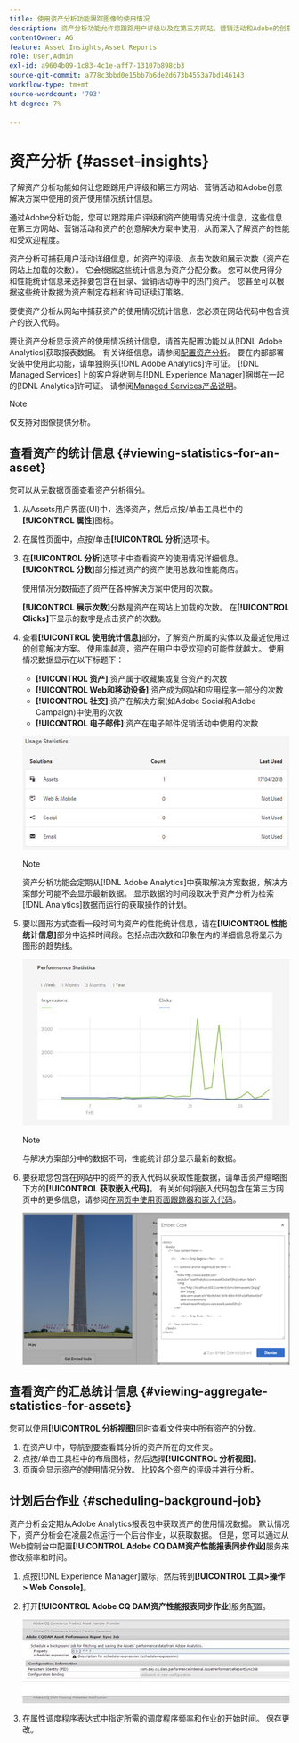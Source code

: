 ```yaml
---
title: 使用资产分析功能跟踪图像的使用情况
description: 资产分析功能允许您跟踪用户评级以及在第三方网站、营销活动和Adobe的创意解决方案中使用的图像的使用情况统计信息。
contentOwner: AG
feature: Asset Insights,Asset Reports
role: User,Admin
exl-id: a9604b09-1c83-4c1e-aff7-13107b898cb3
source-git-commit: a778c3bbd0e15bb7b6de2d673b4553a7bd146143
workflow-type: tm+mt
source-wordcount: '793'
ht-degree: 7%

---
```


# 资产分析 {#asset-insights}

了解资产分析功能如何让您跟踪用户评级和第三方网站、营销活动和Adobe创意解决方案中使用的资产使用情况统计信息。

通过Adobe分析功能，您可以跟踪用户评级和资产使用情况统计信息，这些信息在第三方网站、营销活动和资产的创意解决方案中使用，从而深入了解资产的性能和受欢迎程度。

资产分析可捕获用户活动详细信息，如资产的评级、点击次数和展示次数（资产在网站上加载的次数）。 它会根据这些统计信息为资产分配分数。 您可以使用得分和性能统计信息来选择要包含在目录、营销活动等中的热门资产。 您甚至可以根据这些统计数据为资产制定存档和许可证续订策略。

要使资产分析从网站中捕获资产的使用情况统计信息，您必须在网站代码中包含资产的嵌入代码。

要让资产分析显示资产的使用情况统计信息，请首先配置功能以从[!DNL Adobe Analytics]获取报表数据。 有关详细信息，请参阅[配置资产分析](touch-ui-configuring-asset-insights.md)。 要在内部部署安装中使用此功能，请单独购买[!DNL Adobe Analytics]许可证。 [!DNL Managed Services]上的客户将收到与[!DNL Experience Manager]捆绑在一起的[!DNL Analytics]许可证。 请参阅[Managed Services产品说明](https://helpx.adobe.com/legal/product-descriptions/adobe-experience-manager-managed-services.html)。

>[!NOTE]
>
>仅支持对图像提供分析。

## 查看资产的统计信息 {#viewing-statistics-for-an-asset}

您可以从元数据页面查看资产分析得分。

1. 从Assets用户界面(UI)中，选择资产，然后点按/单击工具栏中的&#x200B;**[!UICONTROL 属性]**&#x200B;图标。
1. 在属性页面中，点按/单击&#x200B;**[!UICONTROL 分析]**&#x200B;选项卡。
1. 在&#x200B;**[!UICONTROL 分析]**&#x200B;选项卡中查看资产的使用情况详细信息。 **[!UICONTROL 分数]**&#x200B;部分描述资产的资产使用总数和性能商店。

   使用情况分数描述了资产在各种解决方案中使用的次数。

   **[!UICONTROL 展示次数]**&#x200B;分数是资产在网站上加载的次数。 在&#x200B;**[!UICONTROL Clicks]**&#x200B;下显示的数字是点击资产的次数。

1. 查看&#x200B;**[!UICONTROL 使用统计信息]**&#x200B;部分，了解资产所属的实体以及最近使用过的创意解决方案。 使用率越高，资产在用户中受欢迎的可能性就越大。 使用情况数据显示在以下标题下：

   * **[!UICONTROL 资产]**:资产属于收藏集或复合资产的次数
   * **[!UICONTROL Web和移动设备]**:资产成为网站和应用程序一部分的次数
   * **[!UICONTROL 社交]**:资产在解决方案(如Adobe Social和Adobe Campaign)中使用的次数
   * **[!UICONTROL 电子邮件]**:资产在电子邮件促销活动中使用的次数

   ![usage_statistics](assets/usage_statistics.png)

   >[!NOTE]
   >
   >资产分析功能会定期从[!DNL Adobe Analytics]中获取解决方案数据，解决方案部分可能不会显示最新数据。 显示数据的时间段取决于资产分析为检索[!DNL Analytics]数据而运行的获取操作的计划。

1. 要以图形方式查看一段时间内资产的性能统计信息，请在&#x200B;**[!UICONTROL 性能统计信息]**&#x200B;部分中选择时间段。包括点击次数和印象在内的详细信息将显示为图形的趋势线。

   ![chlimage_1-3](assets/chlimage_1-3.jpeg)

   >[!NOTE]
   >
   >与解决方案部分中的数据不同，性能统计部分显示最新的数据。

1. 要获取您包含在网站中的资产的嵌入代码以获取性能数据，请单击资产缩略图下方的&#x200B;**[!UICONTROL 获取嵌入代码]**。 有关如何将嵌入代码包含在第三方网页中的更多信息，请参阅[在网页中使用页面跟踪器和嵌入代码](touch-ui-using-page-tracker.md)。

   ![chlimage_1-303](assets/chlimage_1-303.png)

## 查看资产的汇总统计信息 {#viewing-aggregate-statistics-for-assets}

您可以使用&#x200B;**[!UICONTROL 分析视图]**&#x200B;同时查看文件夹中所有资产的分数。

1. 在资产UI中，导航到要查看其分析的资产所在的文件夹。
1. 点按/单击工具栏中的布局图标，然后选择&#x200B;**[!UICONTROL 分析视图]**。
1. 页面会显示资产的使用情况分数。 比较各个资产的评级并进行分析。

## 计划后台作业 {#scheduling-background-job}

资产分析会定期从Adobe Analytics报表包中获取资产的使用情况数据。 默认情况下，资产分析会在凌晨2点运行一个后台作业，以获取数据。 但是，您可以通过从Web控制台中配置&#x200B;**[!UICONTROL Adobe CQ DAM资产性能报表同步作业]**&#x200B;服务来修改频率和时间。

1. 点按[!DNL Experience Manager]徽标，然后转到&#x200B;**[!UICONTROL 工具>操作> Web Console]**。
1. 打开&#x200B;**[!UICONTROL Adobe CQ DAM资产性能报表同步作业]**&#x200B;服务配置。

   ![chlimage_1-304](assets/chlimage_1-304.png)

1. 在属性调度程序表达式中指定所需的调度程序频率和作业的开始时间。 保存更改。
